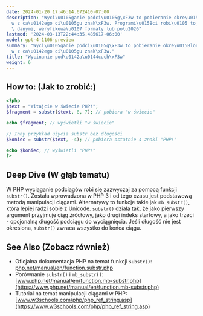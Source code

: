 ```yaml
---
date: 2024-01-20 17:46:14.672410-07:00
description: "Wyci\u0105ganie podci\u0105g\xF3w to pobieranie okre\u015Blonych fragment\xF3\
  w z ca\u0142ego ci\u0105gu znak\xF3w. Programi\u015Bci robi\u0105 to, aby manipulowa\u0107\
  \ danymi, weryfikowa\u0107 formaty lub po\u2026"
lastmod: '2024-03-13T22:44:35.485617-06:00'
model: gpt-4-1106-preview
summary: "Wyci\u0105ganie podci\u0105g\xF3w to pobieranie okre\u015Blonych fragment\xF3\
  w z ca\u0142ego ci\u0105gu znak\xF3w."
title: "Wycinanie pod\u0142a\u0144cuch\xF3w"
weight: 6
---
```


## How to: (Jak to zrobić:)
```PHP
<?php
$text = "Witajcie w świecie PHP!";
$fragment = substr($text, 8, 7); // pobiera "w świecie"

echo $fragment; // wyświetli "w świecie"

// Inny przykład użycia substr bez długości
$koniec = substr($text, -4); // pobiera ostatnie 4 znaki "PHP!"

echo $koniec; // wyświetli "PHP!"
?>
```

## Deep Dive (W głąb tematu)
W PHP wyciąganie podciągów robi się zazwyczaj za pomocą funkcji `substr()`. Została wprowadzona w PHP 3 i od tego czasu jest podstawową metodą manipulacji ciągami. Alternatywy to funkcje takie jak `mb_substr()`, która lepiej radzi sobie z Unicode. `substr()` działa tak, że jako pierwszy argument przyjmuje ciąg źródłowy, jako drugi indeks startowy, a jako trzeci - opcjonalną długość podciągu do wyciągnięcia. Jeśli długość nie jest określona, `substr()` zwraca wszystko do końca ciągu.

## See Also (Zobacz również)
- Oficjalna dokumentacja PHP na temat funkcji `substr()`: [php.net/manual/en/function.substr.php](https://www.php.net/manual/en/function.substr.php)
- Porównanie `substr()` i `mb_substr()`: [www.php.net/manual/en/function.mb-substr.php](https://www.php.net/manual/en/function.mb-substr.php)
- Tutorial na temat manipulacji ciągami w PHP: [www.w3schools.com/php/php_ref_string.asp](https://www.w3schools.com/php/php_ref_string.asp)
